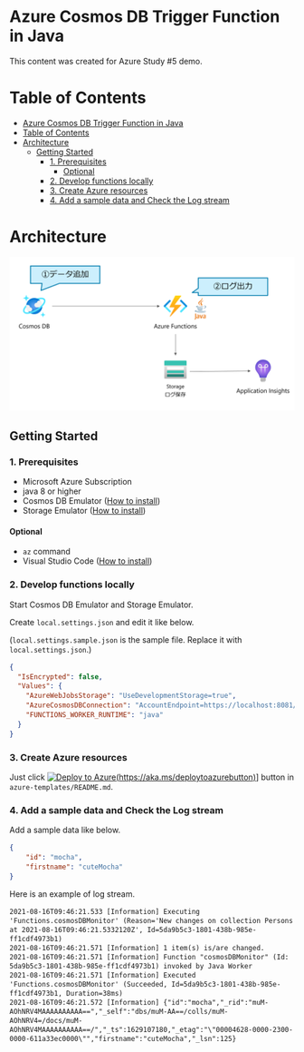 # Azure Cosmos DB Trigger Function in Java

This content was created for Azure Study #5 demo.

Table of Contents
=================

- [Azure Cosmos DB Trigger Function in Java](#azure-cosmos-db-trigger-function-in-java)
- [Table of Contents](#table-of-contents)
- [Architecture](#architecture)
  * [Getting Started](#getting-started)
    + [1. Prerequisites](#1-prerequisites)
      - [Optional](#optional)
    + [2. Develop functions locally](#2-develop-functions-locally)
    + [3. Create Azure resources](#3-create-azure-resources)
    + [4. Add a sample data and Check the Log stream](#4-add-a-sample-data-and-check-the-log-stream)

Architecture
=================

![alt text](./images/architecture.png)

## Getting Started

### 1. Prerequisites

- Microsoft Azure Subscription
- java 8 or higher
- Cosmos DB Emulator ([How to install](https://docs.microsoft.com/en-us/azure/cosmos-db/local-emulator?tabs=ssl-netstd21))
- Storage Emulator ([How to install](https://docs.microsoft.com/en-us/azure/storage/common/storage-use-azurite?toc=%2Fazure%2Fstorage%2Fblobs%2Ftoc.json&tabs=visual-studio))

#### Optional

- `az` command
- Visual Studio Code ([How to install](https://code.visualstudio.com/download))

### 2. Develop functions locally

Start Cosmos DB Emulator and Storage Emulator.

Create `local.settings.json` and edit it like below.

(`local.settings.sample.json` is the sample file. Replace it with `local.settings.json`.)

```json
{
  "IsEncrypted": false,
  "Values": {
    "AzureWebJobsStorage": "UseDevelopmentStorage=true",
    "AzureCosmosDBConnection": "AccountEndpoint=https://localhost:8081/;AccountKey=C2y6yDjf5/R+ob0N8A7Cgv30VRDJIWEHLM+4QDU5DE2nQ9nDuVTqobD4b8mGGyPMbIZnqyMsEcaGQy67XIw/Jw==",
    "FUNCTIONS_WORKER_RUNTIME": "java"
  }
}
```

### 3. Create Azure resources

Just click [![Deploy to Azure](https://aka.ms/deploytoazurebutton)(https://aka.ms/deploytoazurebutton)](https://portal.azure.com/#create/Microsoft.Template/uri/https%3A%2F%2Fraw.githubusercontent.com%2Fkohei3110%2FAzure-Functions-Cosmos-DB%2Fmaster%2Fazure-templates%2Fazure-functions-cosmosdb.json)] button in `azure-templates/README.md`.

### 4. Add a sample data and Check the Log stream

Add a sample data like below.

```json
{
    "id": "mocha",
    "firstname": "cuteMocha"
}
```

Here is an example of log stream.

```log
2021-08-16T09:46:21.533 [Information] Executing 'Functions.cosmosDBMonitor' (Reason='New changes on collection Persons at 2021-08-16T09:46:21.5332120Z', Id=5da9b5c3-1801-438b-985e-ff1cdf4973b1)
2021-08-16T09:46:21.571 [Information] 1 item(s) is/are changed.
2021-08-16T09:46:21.571 [Information] Function "cosmosDBMonitor" (Id: 5da9b5c3-1801-438b-985e-ff1cdf4973b1) invoked by Java Worker
2021-08-16T09:46:21.571 [Information] Executed 'Functions.cosmosDBMonitor' (Succeeded, Id=5da9b5c3-1801-438b-985e-ff1cdf4973b1, Duration=38ms)
2021-08-16T09:46:21.572 [Information] {"id":"mocha","_rid":"muM-AOhNRV4MAAAAAAAAAA==","_self":"dbs/muM-AA==/colls/muM-AOhNRV4=/docs/muM-AOhNRV4MAAAAAAAAAA==/","_ts":1629107180,"_etag":"\"00004628-0000-2300-0000-611a33ec0000\"","firstname":"cuteMocha","_lsn":125}
```
